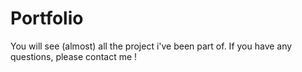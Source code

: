 # Portfolio 

You will see (almost) all the project i've been part of. If you have any questions, please contact me !
